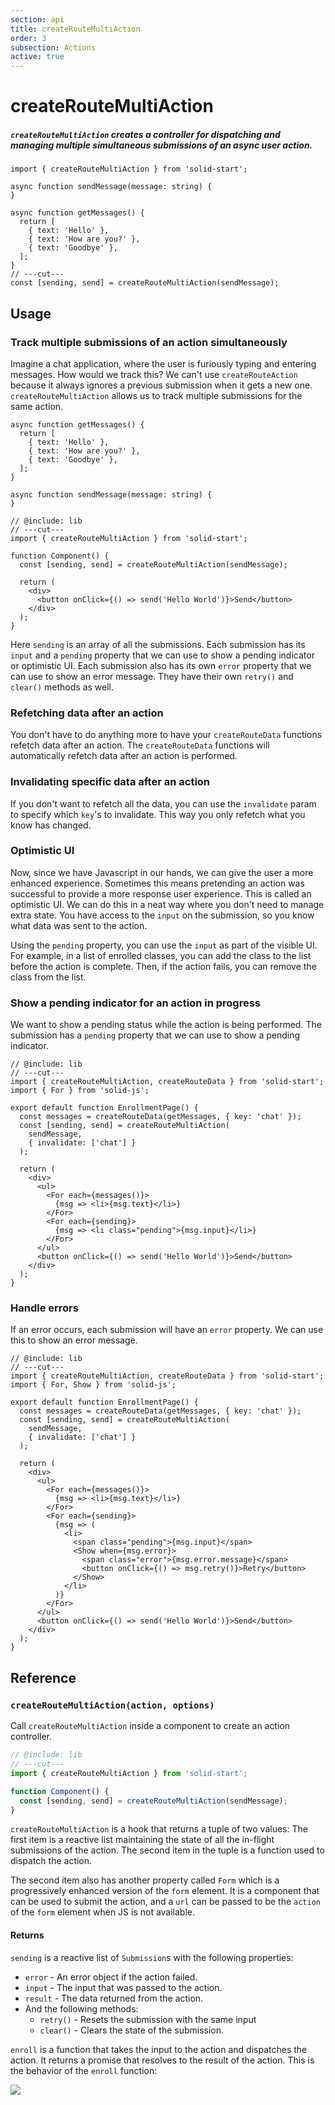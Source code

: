 ```yaml
---
section: api
title: createRouteMultiAction
order: 3
subsection: Actions
active: true
---
```


# createRouteMultiAction

##### `createRouteMultiAction` creates a controller for dispatching and managing multiple simultaneous submissions of an async user action.

<div class="text-lg">

```tsx twoslash
import { createRouteMultiAction } from 'solid-start';

async function sendMessage(message: string) {
}

async function getMessages() {
  return [
    { text: 'Hello' },
    { text: 'How are you?' },
    { text: 'Goodbye' },
  ];
}
// ---cut---
const [sending, send] = createRouteMultiAction(sendMessage);
```

</div>

<table-of-contents></table-of-contents>

## Usage

### Track multiple submissions of an action simultaneously

Imagine a chat application, where the user is furiously typing and entering messages. How would we track this? We can't use `createRouteAction` because it always ignores a previous submission when it gets a new one. `createRouteMultiAction` allows us to track multiple submissions for the same action.

```twoslash include lib
async function getMessages() {
  return [
    { text: 'Hello' },
    { text: 'How are you?' },
    { text: 'Goodbye' },
  ];
}

async function sendMessage(message: string) {
}
```

```tsx twoslash {4,8}
// @include: lib
// ---cut---
import { createRouteMultiAction } from 'solid-start';

function Component() {
  const [sending, send] = createRouteMultiAction(sendMessage);

  return (
    <div>
      <button onClick={() => send('Hello World')}>Send</button>
    </div>
  );
}
```

Here `sending` is an array of all the submissions. Each submission has its `input` and a `pending` property that we can use to show a pending indicator or optimistic UI. Each submission also has its own `error` property that we can use to show an error message. They have their own `retry()` and `clear()` methods as well.

### Refetching data after an action

You don't have to do anything more to have your `createRouteData` functions refetch data after an action.  The `createRouteData` functions will automatically refetch data after an action is performed. 

### Invalidating specific data after an action

If you don't want to refetch all the data, you can use the `invalidate` param to specify which `key`'s to invalidate. This way you only refetch what you know has changed.

### Optimistic UI

Now, since we have Javascript in our hands, we can give the user a more enhanced experience. Sometimes this means pretending an action was successful to provide a more response user experience. This is called an optimistic UI. We can do this in a neat way where you don't need to manage extra state. You have access to the `input` on the submission, so you know what data was sent to the action.

Using the `pending` property, you can use the `input` as part of the visible UI. For example, in a list of enrolled classes, you can add the class to the list before the action is complete. Then, if the action fails, you can remove the class from the list. 

### Show a pending indicator for an action in progress

We want to show a pending status while the action is being performed. The submission has a `pending` property that we can use to show a pending indicator.

```tsx twoslash {17-19}
// @include: lib
// ---cut---
import { createRouteMultiAction, createRouteData } from 'solid-start';
import { For } from 'solid-js';

export default function EnrollmentPage() {
  const messages = createRouteData(getMessages, { key: 'chat' });
  const [sending, send] = createRouteMultiAction(
    sendMessage, 
    { invalidate: ['chat'] }
  );

  return (
    <div>
      <ul>
        <For each={messages()}>
          {msg => <li>{msg.text}</li>}  
        </For>
        <For each={sending}>
          {msg => <li class="pending">{msg.input}</li>} 
        </For> 
      </ul>
      <button onClick={() => send('Hello World')}>Send</button>
    </div>
  );
}
```

### Handle errors

If an error occurs, each submission will have an `error` property. We can use this to show an error message.

```tsx twoslash {21-24} filename="routes/enrollment.tsx"
// @include: lib
// ---cut---
import { createRouteMultiAction, createRouteData } from 'solid-start';
import { For, Show } from 'solid-js';

export default function EnrollmentPage() {
  const messages = createRouteData(getMessages, { key: 'chat' });
  const [sending, send] = createRouteMultiAction(
    sendMessage, 
    { invalidate: ['chat'] }
  );

  return (
    <div>
      <ul>
        <For each={messages()}>
          {msg => <li>{msg.text}</li>}  
        </For>
        <For each={sending}>
          {msg => (
            <li>
              <span class="pending">{msg.input}</span>
              <Show when={msg.error}>
                <span class="error">{msg.error.message}</span>
                <button onClick={() => msg.retry()}>Retry</button>
              </Show>
            </li>
          )} 
        </For> 
      </ul>
      <button onClick={() => send('Hello World')}>Send</button>
    </div>
  );
}
```

## Reference

### `createRouteMultiAction(action, options)`

Call `createRouteMultiAction` inside a component to create an action controller.

```ts twoslash
// @include: lib
// ---cut---
import { createRouteMultiAction } from 'solid-start';

function Component() {
  const [sending, send] = createRouteMultiAction(sendMessage);
}
```

`createRouteMultiAction` is a hook that returns a tuple of two values: The first item is a reactive list maintaining the state of all the in-flight submissions of the action. The second item in the tuple is a function used to dispatch the action.

The second item also has another property called `Form` which is a progressively enhanced version of the `form` element. It is a component that can be used to submit the action, and a `url` can be passed to be the `action` of the `form` element when JS is not available.

#### Returns

`sending` is a reactive list of `Submission`s with the following properties:
- `error` - An error object if the action failed.
- `input` - The input that was passed to the action.
- `result` - The data returned from the action.
- And the following methods:
  - `retry()` - Resets the submission with the same input
  - `clear()` - Clears the state of the submission.

`enroll` is a function that takes the input to the action and dispatches the action. It returns a promise that resolves to the result of the action. This is the behavior of the `enroll` function:

<img src="/actions-machine.png" />
